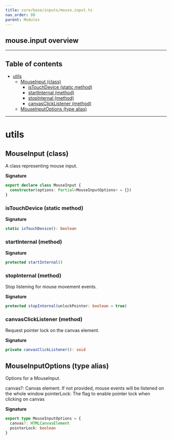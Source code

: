 ```yaml
---
title: core/base/inputs/mouse.input.ts
nav_order: 80
parent: Modules
---
```


## mouse.input overview

---

<h2 class="text-delta">Table of contents</h2>

- [utils](#utils)
  - [MouseInput (class)](#mouseinput-class)
    - [isTouchDevice (static method)](#istouchdevice-static-method)
    - [startInternal (method)](#startinternal-method)
    - [stopInternal (method)](#stopinternal-method)
    - [canvasClickListener (method)](#canvasclicklistener-method)
  - [MouseInputOptions (type alias)](#mouseinputoptions-type-alias)

---

# utils

## MouseInput (class)

A class representing mouse input.

**Signature**

```ts
export declare class MouseInput {
  constructor(options: Partial<MouseInputOptions> = {})
}
```

### isTouchDevice (static method)

**Signature**

```ts
static isTouchDevice(): boolean
```

### startInternal (method)

**Signature**

```ts
protected startInternal()
```

### stopInternal (method)

Stop listening for mouse movement events.

**Signature**

```ts
protected stopInternal(unlockPointer: boolean = true)
```

### canvasClickListener (method)

Request pointer lock on the canvas element.

**Signature**

```ts
private canvasClickListener(): void
```

## MouseInputOptions (type alias)

Options for a MouseInput.

canvas?: Canvas element. If not provided, mouse events will be listened on the whole window
pointerLock: The flag to enable pointer lock when clicking on canvas

**Signature**

```ts
export type MouseInputOptions = {
  canvas?: HTMLCanvasElement
  pointerLock: boolean
}
```
